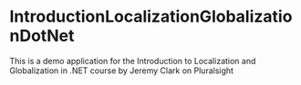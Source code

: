 # IntroductionLocalizationGlobalizationDotNet
This is a demo application for the Introduction to Localization and Globalization in .NET course by Jeremy Clark on Pluralsight
